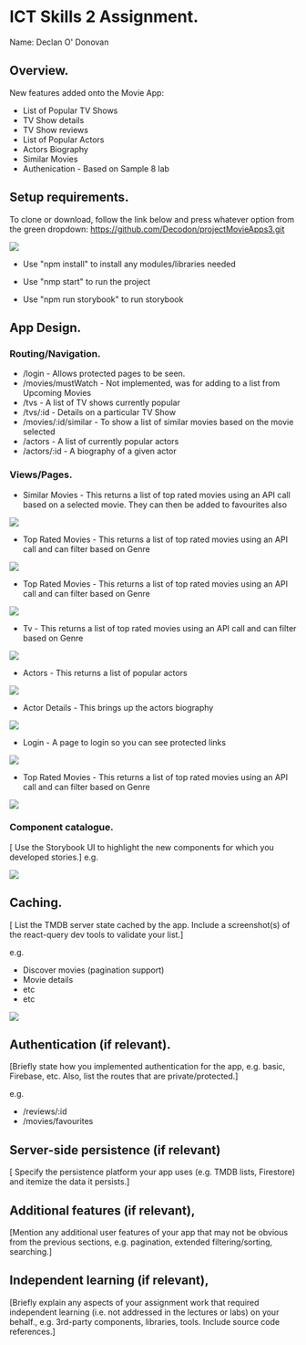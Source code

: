 
# ICT Skills 2 Assignment.

Name: Declan O' Donovan

## Overview.

New features added onto the Movie App:

+ List of Popular TV Shows
+ TV Show details
+ TV Show reviews
+ List of Popular Actors
+ Actors Biography
+ Similar Movies
+ Authenication - Based on Sample 8 lab

## Setup requirements.

To clone or download, follow the link below and press whatever option from the green dropdown:
https://github.com/Decodon/projectMovieApps3.git

![][cD]

+ Use "npm install" to install any modules/libraries needed

+ Use "nmp start" to run the project

+ Use "npm run storybook" to run storybook

## App Design.

### Routing/Navigation.

+ /login - Allows protected pages to be seen.
+ /movies/mustWatch - Not implemented, was for adding to a list from Upcoming Movies 
+ /tvs - A list of TV shows currently popular
+ /tvs/:id - Details on a particular TV Show
+ /movies/:id/similar - To show a list of similar movies based on the movie selected
+ /actors - A list of currently popular actors
+ /actors/:id - A biography of a given actor


### Views/Pages.
[d1]: ./public/similarMovies.JPG
[d2]: ./public/tvShows.JPG
[d3]: ./public/tvDetails.JPG
[d4]: ./public/tvRatings.JPG
[d5]: ./public/popularActors.JPG
[d6]: ./public/actorDetails.JPG
[d7]: ./public/login.JPG
[d8]: ./public/topRated.JPG

+ Similar Movies - This returns a list of top rated movies using an API call based on a selected movie. They can then be added to favourites also

![][d1]

+ Top Rated Movies - This returns a list of top rated movies using an API call and can filter based on Genre

![][d2]

+ Top Rated Movies - This returns a list of top rated movies using an API call and can filter based on Genre

![][d3]

+ Tv - This returns a list of top rated movies using an API call and can filter based on Genre

![][d4]

+ Actors - This returns a list of popular actors

![][d5]

+ Actor Details - This brings up the actors biography

![][d6]

+ Login - A page to login so you can see protected links

![][d7]

+ Top Rated Movies - This returns a list of top rated movies using an API call and can filter based on Genre

![][d8]



### Component catalogue.

[ Use the Storybook UI to highlight the new components for which you developed stories.]
e.g.

![][stories]

## Caching.

[ List the TMDB server state cached by the app. Include a screenshot(s) of the react-query dev tools to validate your list.]

e.g.
+ Discover movies (pagination support)
+ Movie details
 + etc
+ etc

![][caching]

## Authentication (if relevant).

[Briefly state how you implemented authentication for the app, e.g. basic, Firebase, etc. Also, list the routes that are private/protected.]

e.g.
+ /reviews/:id
+ /movies/favourites

## Server-side persistence (if relevant)

[ Specify the persistence 
platform your app uses (e.g. TMDB lists, Firestore) and itemize the data it persists.]

## Additional features (if relevant),

[Mention any additional user features of your app that may not be obvious from the previous sections, e.g. pagination, extended filtering/sorting, searching.]

## Independent learning (if relevant),

[Briefly explain any aspects of your assignment work that required independent learning (i.e. not addressed in the lectures or labs) on your behalf., e.g. 3rd-party components, libraries, tools. Include source code references.]

[cD]: ./public/codeDownload.JPG
[d1]: ./public/similarMovies.JPG
[d2]: ./public/tvShows.JPG
[d3]: ./public/tvDetails.JPG
[d4]: ./public/tvRatings.JPG
[d5]: ./public/popularActors.JPG
[d6]: ./public/actorDetails.JPG
[d7]: ./public/login.JPG
[d8]: ./public/topRated.JPG
[detail]: ./public/detail.png
[caching]: ./public/caching.png
[stories]: ./public/stories.png